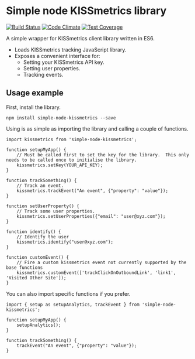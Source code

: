# Simple node KISSmetrics library

[![Build Status](https://travis-ci.org/silktide/simple-node-kissmetrics.svg?branch=master)](https://travis-ci.org/silktide/simple-node-kissmetrics)
[![Code Climate](https://codeclimate.com/github/silktide/simple-node-kissmetrics/badges/gpa.svg)](https://codeclimate.com/github/silktide/simple-node-kissmetrics)
[![Test Coverage](https://codeclimate.com/github/silktide/simple-node-kissmetrics/badges/coverage.svg)](https://codeclimate.com/github/silktide/simple-node-kissmetrics/coverage)

A simple wrapper for KISSmetrics client library written in ES6.

* Loads KISSmetrics tracking JavaScript library.
* Exposes a convenient interface for:
    - Setting your KISSmetrics API key.
    - Setting user properties.
    - Tracking events.

## Usage example

First, install the library.

    npm install simple-node-kissmetrics --save

Using is as simple as importing the library and calling a couple of functions.

    import kissmetrics from 'simple-node-kissmetrics';

    function setupMyApp() {
        // Must be called first to set the key for the library.  This only needs to be called once to initialise the library.
        kissmetrics.setKey(YOUR_API_KEY);
    }

    function trackSomething() {
        // Track an event.
        kissmetrics.trackEvent("An event", {"property": "value"});
    }

    function setUserProperty() {
        // Track some user properties.
        kissmetrics.setUserProperties({"email": "user@xyz.com"});
    }

    function identify() {
        // Identify the user
        kissmetrics.identify("user@xyz.com");
    }

    function customEvent() {
        // Fire a custom kissmetrics event not currently supported by the base functions
        kissmetrics.customEvent(['trackClickOnOutboundLink', 'link1', 'Visited Other Site']);
    }

You can also import specific functions if you prefer.

    import { setup as setupAnalytics, trackEvent } from 'simple-node-kissmetrics';

    function setupMyApp() {
        setupAnalytics();
    }

    function trackSomething() {
        trackEvent("An event", {"property": "value"});
    }
